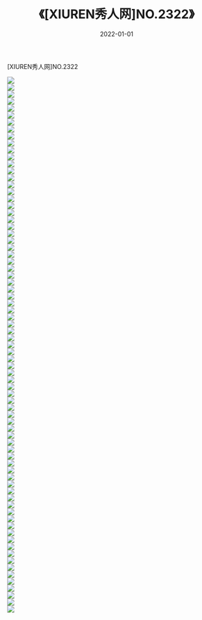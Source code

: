 ﻿---
layout: post
title:  《[XIUREN秀人网]NO.2322》
date:   2022-01-01
img: http://img.660000.xyz/Sharelink/秀人网/秀人网第03部分/[XIUREN秀人网]NO.2322/000.jpg
categories: [美女, 清纯, 唯美]
---

[XIUREN秀人网]NO.2322

 ![](http://img.660000.xyz/Sharelink/秀人网/秀人网第03部分/[XIUREN秀人网]NO.2322/001.jpg) <br>![](http://img.660000.xyz/Sharelink/秀人网/秀人网第03部分/[XIUREN秀人网]NO.2322/002.jpg) <br>![](http://img.660000.xyz/Sharelink/秀人网/秀人网第03部分/[XIUREN秀人网]NO.2322/003.jpg) <br>![](http://img.660000.xyz/Sharelink/秀人网/秀人网第03部分/[XIUREN秀人网]NO.2322/004.jpg) <br>![](http://img.660000.xyz/Sharelink/秀人网/秀人网第03部分/[XIUREN秀人网]NO.2322/005.jpg) <br>![](http://img.660000.xyz/Sharelink/秀人网/秀人网第03部分/[XIUREN秀人网]NO.2322/006.jpg) <br>![](http://img.660000.xyz/Sharelink/秀人网/秀人网第03部分/[XIUREN秀人网]NO.2322/007.jpg) <br>![](http://img.660000.xyz/Sharelink/秀人网/秀人网第03部分/[XIUREN秀人网]NO.2322/008.jpg) <br>![](http://img.660000.xyz/Sharelink/秀人网/秀人网第03部分/[XIUREN秀人网]NO.2322/009.jpg) <br>![](http://img.660000.xyz/Sharelink/秀人网/秀人网第03部分/[XIUREN秀人网]NO.2322/010.jpg) <br>![](http://img.660000.xyz/Sharelink/秀人网/秀人网第03部分/[XIUREN秀人网]NO.2322/011.jpg) <br>![](http://img.660000.xyz/Sharelink/秀人网/秀人网第03部分/[XIUREN秀人网]NO.2322/012.jpg) <br>![](http://img.660000.xyz/Sharelink/秀人网/秀人网第03部分/[XIUREN秀人网]NO.2322/013.jpg) <br>![](http://img.660000.xyz/Sharelink/秀人网/秀人网第03部分/[XIUREN秀人网]NO.2322/014.jpg) <br>![](http://img.660000.xyz/Sharelink/秀人网/秀人网第03部分/[XIUREN秀人网]NO.2322/015.jpg) <br>![](http://img.660000.xyz/Sharelink/秀人网/秀人网第03部分/[XIUREN秀人网]NO.2322/016.jpg) <br>![](http://img.660000.xyz/Sharelink/秀人网/秀人网第03部分/[XIUREN秀人网]NO.2322/017.jpg) <br>![](http://img.660000.xyz/Sharelink/秀人网/秀人网第03部分/[XIUREN秀人网]NO.2322/018.jpg) <br>![](http://img.660000.xyz/Sharelink/秀人网/秀人网第03部分/[XIUREN秀人网]NO.2322/019.jpg) <br>![](http://img.660000.xyz/Sharelink/秀人网/秀人网第03部分/[XIUREN秀人网]NO.2322/020.jpg) <br>![](http://img.660000.xyz/Sharelink/秀人网/秀人网第03部分/[XIUREN秀人网]NO.2322/021.jpg) <br>![](http://img.660000.xyz/Sharelink/秀人网/秀人网第03部分/[XIUREN秀人网]NO.2322/022.jpg) <br>![](http://img.660000.xyz/Sharelink/秀人网/秀人网第03部分/[XIUREN秀人网]NO.2322/023.jpg) <br>![](http://img.660000.xyz/Sharelink/秀人网/秀人网第03部分/[XIUREN秀人网]NO.2322/024.jpg) <br>![](http://img.660000.xyz/Sharelink/秀人网/秀人网第03部分/[XIUREN秀人网]NO.2322/025.jpg) <br>![](http://img.660000.xyz/Sharelink/秀人网/秀人网第03部分/[XIUREN秀人网]NO.2322/026.jpg) <br>![](http://img.660000.xyz/Sharelink/秀人网/秀人网第03部分/[XIUREN秀人网]NO.2322/027.jpg) <br>![](http://img.660000.xyz/Sharelink/秀人网/秀人网第03部分/[XIUREN秀人网]NO.2322/028.jpg) <br>![](http://img.660000.xyz/Sharelink/秀人网/秀人网第03部分/[XIUREN秀人网]NO.2322/029.jpg) <br>![](http://img.660000.xyz/Sharelink/秀人网/秀人网第03部分/[XIUREN秀人网]NO.2322/030.jpg) <br>![](http://img.660000.xyz/Sharelink/秀人网/秀人网第03部分/[XIUREN秀人网]NO.2322/031.jpg) <br>![](http://img.660000.xyz/Sharelink/秀人网/秀人网第03部分/[XIUREN秀人网]NO.2322/032.jpg) <br>![](http://img.660000.xyz/Sharelink/秀人网/秀人网第03部分/[XIUREN秀人网]NO.2322/033.jpg) <br>![](http://img.660000.xyz/Sharelink/秀人网/秀人网第03部分/[XIUREN秀人网]NO.2322/034.jpg) <br>![](http://img.660000.xyz/Sharelink/秀人网/秀人网第03部分/[XIUREN秀人网]NO.2322/035.jpg) <br>![](http://img.660000.xyz/Sharelink/秀人网/秀人网第03部分/[XIUREN秀人网]NO.2322/036.jpg) <br>![](http://img.660000.xyz/Sharelink/秀人网/秀人网第03部分/[XIUREN秀人网]NO.2322/037.jpg) <br>![](http://img.660000.xyz/Sharelink/秀人网/秀人网第03部分/[XIUREN秀人网]NO.2322/038.jpg) <br>![](http://img.660000.xyz/Sharelink/秀人网/秀人网第03部分/[XIUREN秀人网]NO.2322/039.jpg) <br>![](http://img.660000.xyz/Sharelink/秀人网/秀人网第03部分/[XIUREN秀人网]NO.2322/040.jpg) <br>![](http://img.660000.xyz/Sharelink/秀人网/秀人网第03部分/[XIUREN秀人网]NO.2322/041.jpg) <br>![](http://img.660000.xyz/Sharelink/秀人网/秀人网第03部分/[XIUREN秀人网]NO.2322/042.jpg) <br>![](http://img.660000.xyz/Sharelink/秀人网/秀人网第03部分/[XIUREN秀人网]NO.2322/043.jpg) <br>![](http://img.660000.xyz/Sharelink/秀人网/秀人网第03部分/[XIUREN秀人网]NO.2322/044.jpg) <br>![](http://img.660000.xyz/Sharelink/秀人网/秀人网第03部分/[XIUREN秀人网]NO.2322/045.jpg) <br>![](http://img.660000.xyz/Sharelink/秀人网/秀人网第03部分/[XIUREN秀人网]NO.2322/046.jpg) <br>![](http://img.660000.xyz/Sharelink/秀人网/秀人网第03部分/[XIUREN秀人网]NO.2322/047.jpg) <br>![](http://img.660000.xyz/Sharelink/秀人网/秀人网第03部分/[XIUREN秀人网]NO.2322/048.jpg) <br>![](http://img.660000.xyz/Sharelink/秀人网/秀人网第03部分/[XIUREN秀人网]NO.2322/049.jpg) <br>![](http://img.660000.xyz/Sharelink/秀人网/秀人网第03部分/[XIUREN秀人网]NO.2322/050.jpg) <br>![](http://img.660000.xyz/Sharelink/秀人网/秀人网第03部分/[XIUREN秀人网]NO.2322/051.jpg) <br>![](http://img.660000.xyz/Sharelink/秀人网/秀人网第03部分/[XIUREN秀人网]NO.2322/052.jpg) <br>![](http://img.660000.xyz/Sharelink/秀人网/秀人网第03部分/[XIUREN秀人网]NO.2322/053.jpg) <br>![](http://img.660000.xyz/Sharelink/秀人网/秀人网第03部分/[XIUREN秀人网]NO.2322/054.jpg) <br>![](http://img.660000.xyz/Sharelink/秀人网/秀人网第03部分/[XIUREN秀人网]NO.2322/055.jpg) <br>![](http://img.660000.xyz/Sharelink/秀人网/秀人网第03部分/[XIUREN秀人网]NO.2322/056.jpg) <br>![](http://img.660000.xyz/Sharelink/秀人网/秀人网第03部分/[XIUREN秀人网]NO.2322/057.jpg) <br>![](http://img.660000.xyz/Sharelink/秀人网/秀人网第03部分/[XIUREN秀人网]NO.2322/058.jpg) <br>![](http://img.660000.xyz/Sharelink/秀人网/秀人网第03部分/[XIUREN秀人网]NO.2322/059.jpg) <br>![](http://img.660000.xyz/Sharelink/秀人网/秀人网第03部分/[XIUREN秀人网]NO.2322/060.jpg) <br>![](http://img.660000.xyz/Sharelink/秀人网/秀人网第03部分/[XIUREN秀人网]NO.2322/061.jpg) <br>![](http://img.660000.xyz/Sharelink/秀人网/秀人网第03部分/[XIUREN秀人网]NO.2322/062.jpg) <br>![](http://img.660000.xyz/Sharelink/秀人网/秀人网第03部分/[XIUREN秀人网]NO.2322/063.jpg) <br>![](http://img.660000.xyz/Sharelink/秀人网/秀人网第03部分/[XIUREN秀人网]NO.2322/064.jpg) <br>![](http://img.660000.xyz/Sharelink/秀人网/秀人网第03部分/[XIUREN秀人网]NO.2322/065.jpg) <br>![](http://img.660000.xyz/Sharelink/秀人网/秀人网第03部分/[XIUREN秀人网]NO.2322/066.jpg) <br>![](http://img.660000.xyz/Sharelink/秀人网/秀人网第03部分/[XIUREN秀人网]NO.2322/067.jpg) <br>![](http://img.660000.xyz/Sharelink/秀人网/秀人网第03部分/[XIUREN秀人网]NO.2322/068.jpg) <br>![](http://img.660000.xyz/Sharelink/秀人网/秀人网第03部分/[XIUREN秀人网]NO.2322/069.jpg) <br>![](http://img.660000.xyz/Sharelink/秀人网/秀人网第03部分/[XIUREN秀人网]NO.2322/070.jpg) <br>![](http://img.660000.xyz/Sharelink/秀人网/秀人网第03部分/[XIUREN秀人网]NO.2322/071.jpg) <br>![](http://img.660000.xyz/Sharelink/秀人网/秀人网第03部分/[XIUREN秀人网]NO.2322/072.jpg) <br>![](http://img.660000.xyz/Sharelink/秀人网/秀人网第03部分/[XIUREN秀人网]NO.2322/073.jpg) <br>![](http://img.660000.xyz/Sharelink/秀人网/秀人网第03部分/[XIUREN秀人网]NO.2322/074.jpg) <br>![](http://img.660000.xyz/Sharelink/秀人网/秀人网第03部分/[XIUREN秀人网]NO.2322/075.jpg) <br>![](http://img.660000.xyz/Sharelink/秀人网/秀人网第03部分/[XIUREN秀人网]NO.2322/076.jpg) <br>![](http://img.660000.xyz/Sharelink/秀人网/秀人网第03部分/[XIUREN秀人网]NO.2322/077.jpg) <br>